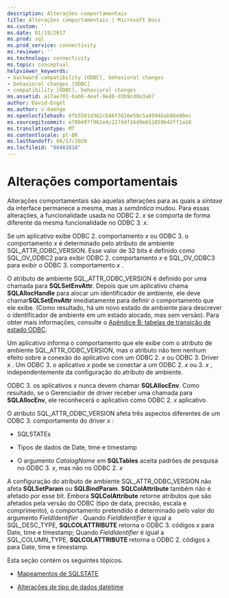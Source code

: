 ```yaml
---
description: Alterações comportamentais
title: Alterações comportamentais | Microsoft Docs
ms.custom: ''
ms.date: 01/19/2017
ms.prod: sql
ms.prod_service: connectivity
ms.reviewer: ''
ms.technology: connectivity
ms.topic: conceptual
helpviewer_keywords:
- backward compatibility [ODBC], behavioral changes
- behavioral changes [ODBC]
- compatibility [ODBC], behavioral changes
ms.assetid: a17ae701-6ab6-4eaf-9e46-d3b9cd0a3a67
author: David-Engel
ms.author: v-daenge
ms.openlocfilehash: 6fb5501d362cb46f3616e58c5a4994bab86e00ec
ms.sourcegitcommit: e700497f962e4c2274df16d9e651059b42ff1a10
ms.translationtype: MT
ms.contentlocale: pt-BR
ms.lasthandoff: 08/17/2020
ms.locfileid: "88461618"
---
```

# <a name="behavioral-changes"></a>Alterações comportamentais
Alterações comportamentais são aquelas alterações para as quais a *sintaxe* da interface permanece a mesma, mas a *semântica* mudou. Para essas alterações, a funcionalidade usada no ODBC 2. *x* se comporta de forma diferente da mesma funcionalidade no ODBC 3. *x*.  
  
 Se um aplicativo exibe ODBC 2. comportamento *x* ou ODBC 3. o comportamento *x* é determinado pelo atributo de ambiente SQL_ATTR_ODBC_VERSION. Esse valor de 32 bits é definido como SQL_OV_ODBC2 para exibir ODBC 2. comportamento *x* e SQL_OV_ODBC3 para exibir o ODBC 3. comportamento *x* .  
  
 O atributo de ambiente SQL_ATTR_ODBC_VERSION é definido por uma chamada para **SQLSetEnvAttr**. Depois que um aplicativo chama **SQLAllocHandle** para alocar um identificador de ambiente, ele deve chamar**SQLSetEnvAttr** imediatamente para definir o comportamento que ele exibe. (Como resultado, há um novo estado de ambiente para descrever o identificador de ambiente em um estado alocado, mas sem versão). Para obter mais informações, consulte o [Apêndice B: tabelas de transição de estado ODBC](../../../odbc/reference/appendixes/appendix-b-odbc-state-transition-tables.md).  
  
 Um aplicativo informa o comportamento que ele exibe com o atributo de ambiente SQL_ATTR_ODBC_VERSION, mas o atributo não tem nenhum efeito sobre a conexão do aplicativo com um ODBC 2. *x* ou ODBC 3. Driver *x* . Um ODBC 3. o aplicativo *x* pode se conectar a um ODBC 2. *x* ou 3. *x* , independentemente da configuração do atributo de ambiente.  
  
 ODBC 3. os aplicativos *x* nunca devem chamar **SQLAllocEnv**. Como resultado, se o Gerenciador de driver receber uma chamada para **SQLAllocEnv**, ele reconhecerá o aplicativo como ODBC 2. *x* aplicativo.  
  
 O atributo SQL_ATTR_ODBC_VERSION afeta três aspectos diferentes de um ODBC 3. comportamento do driver *x* :  
  
-   SQLSTATEs  
  
-   Tipos de dados de Date, time e timestamp  
  
-   O argumento *CatalogName* em **SQLTables** aceita padrões de pesquisa no ODBC 3. *x*, mas não no ODBC 2. *x*  
  
 A configuração do atributo de ambiente SQL_ATTR_ODBC_VERSION não afeta **SQLSetParam** ou **SQLBindParam**. **SQLColAttribute** também não é afetado por esse bit. Embora **SQLColAttribute** retorne atributos que são afetados pela versão do ODBC (tipo de data, precisão, escala e comprimento), o comportamento pretendido é determinado pelo valor do argumento *FieldIdentifier* . Quando *FieldIdentifier* é igual a SQL_DESC_TYPE, **SQLCOLATTRIBUTE** retorna o ODBC 3. códigos *x* para Date, time e timestamp; Quando *FieldIdentifier* é igual a SQL_COLUMN_TYPE, **SQLCOLATTRIBUTE** retorna o ODBC 2. códigos *x* para Date, time e timestamp.  
  
 Esta seção contém os seguintes tópicos.  
  
-   [Mapeamentos de SQLSTATE](../../../odbc/reference/develop-app/sqlstate-mappings.md)  
  
-   [Alterações de tipo de dados datetime](../../../odbc/reference/develop-app/datetime-data-type-changes.md)
